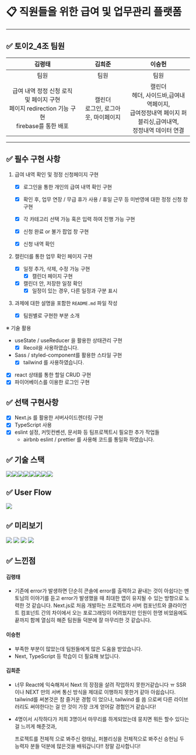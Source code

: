 # 📋 직원들을 위한 급여 및 업무관리 플랫폼 

------



## ✅ 토이2_4조 팀원

|                            김령태                            |                  김희준                   |                            이승헌                            |
| :----------------------------------------------------------: | :---------------------------------------: | :----------------------------------------------------------: |
|                             팀원                             |                   팀원                    |                             팀원                             |
| 급여 내역 정정 신청 로직 및 페이지 구현<br/>페이지 redirection 기능 구현 <br />firebase를 통한 배포 | 캘린더<br /> 로그인, 로그아웃, 마이페이지 | 캘린더<br />헤더, 사이드바,급여내역페이지,<br />급여정정내역 페이지 퍼블리싱,급여내역, <br />정정내역 데이터 연결<br /> |

------

## ✅ 필수 구현 사항

1. 급여 내역 확인 및 정정 신청페이지 구현

   - [x] 로그인을 통한 개인의 급여 내역 확인 구현

   - [x] 확인 후, 업무 연장 / 무급 휴가 사용 / 휴일 근무 등 미반영에 대한 정정 신청 창 구현

   - [x] 각 카테고리 선택 가능 혹은 입력 하여 진행 가능 구현

   - [x] 신청 완료 or 불가 팝업 창 구현
   - [x] 신청 내역 확인

2. 캘린더를 통한 업무 확인 페이지 구현
   - [x] 일정 추가, 삭제, 수정 가능 구현
     - [x] 캘린더 페이지 구현
   - [x] 캘린더 안, 저장한 일정 확인
     - [x] 일정이 있는 경우, 다른 일정과 구분 표시

3. 과제에 대한 설명을 포함한 `README.md` 파일 작성
   - [x] 팀원별로 구현한 부분 소개

※ 기술 활용

- useState / useReducer 을 활용한 상태관리 구현
  - [x] Recoil을 사용하였습니다.

- Sass / styled-component를 활용한 스타일 구현
  - [x] tailwind 를 사용하였습니다.
- [x] react 상태를 통한 할일 CRUD 구현
- [x] 파이어베이스를 이용한 로그인 구현

## ✅ 선택 구현사항

- [x] Next.js 를 활용한 서버사이드렌더링 구현
- [x] TypeScript 사용
- [x] eslint 설정, 커밋컨벤션, 문서화 등 팀프로젝트시 필요한 추가 작업들
  - airbnb eslint / prettier 를 사용해 코드를 통일화 하였습니다.

## ✅ 기술 스택

<img src="https://img.shields.io/badge/Figma-F24E1E?style=for-the-badge&logo=figma&logoColor=white"><img src="https://img.shields.io/badge/React-61DAFB?style=for-the-badge&logo=React&logoColor=white"><img src="https://img.shields.io/badge/Next.js-000000?style=for-the-badge&logo=Next.js&logoColor=white"><img src="https://img.shields.io/badge/tailwind-06B6D4?style=for-the-badge&logo=tailwindcss&logoColor=white"><img src="https://img.shields.io/badge/Recoil-3578E5?style=for-the-badge&logo=recoil&logoColor=white"><img src="https://img.shields.io/badge/ToastUi-4285F4?style=for-the-badge&logo=googlecalendar&logoColor=white"><img src="https://img.shields.io/badge/git-F05032?style=for-the-badge&logo=git&logoColor=white"><img src="https://img.shields.io/badge/GIThub-000000?style=for-the-badge&logo=github&logoColor=white">

## ✅ User Flow

![](https://img1.daumcdn.net/thumb/R1280x0/?scode=mtistory2&fname=https%3A%2F%2Fblog.kakaocdn.net%2Fdn%2FQva8O%2FbtsHS7oP1No%2FAbXLNWWfg6Dkpk2DbwKgxk%2Fimg.png)



## ✅ 미리보기
![](https://img1.daumcdn.net/thumb/R1280x0/?scode=mtistory2&fname=https%3A%2F%2Fblog.kakaocdn.net%2Fdn%2FQva8O%2FbtsHS7oP1No%2FAbXLNWWfg6Dkpk2DbwKgxk%2Fimg.png)
![](https://img1.daumcdn.net/thumb/R1280x0/?scode=mtistory2&fname=https%3A%2F%2Fblog.kakaocdn.net%2Fdn%2FXQOlM%2FbtsHRueRsu3%2FkL0FLHKBTTKosMUqWKgXi0%2Fimg.png)
![](https://img1.daumcdn.net/thumb/R1280x0/?scode=mtistory2&fname=https%3A%2F%2Fblog.kakaocdn.net%2Fdn%2FbFbFbH%2FbtsHTnkEYuJ%2FU0wwe1JQgZyMxPuZpMFi00%2Fimg.png)
![](https://img1.daumcdn.net/thumb/R1280x0/?scode=mtistory2&fname=https%3A%2F%2Fblog.kakaocdn.net%2Fdn%2FkXoh9%2FbtsHTI9XvxI%2FLhUEZRwb8LgHv4l41itrY0%2Fimg.png)


## ✅ 느낀점

#### 김령태

- 기존에 error가 발생하면 단순히 콘솔에 error를 출력하고 끝내는 것이 아쉽다는 멘토님의 이야기를 듣고 error가 발생했을 때 최대한 앱이 유지될 수 있는 방향으로 노력한 것 같습니다. Next.js로 처음 개발하는 프로젝트라 서버 컴포넌트와 클라이언트 컴포넌트 간의 차이에서 오는 포로그래밍이 어려웠지만 인원이 한명 비었음에도 끝까지 함께 열심히 해준 팀원들 덕분에 잘 마무리한 것 같습니다.

#### 이승헌

- 부족한 부분이 많았는데 팀원들에게 많은 도움을 받았습니다.
- Next, TypeScript 등 학습이 더 필요해 보입니다.

#### 김희준

- 너무 React에 익숙해져서 Next 의 장점을 살려 작업하지 못한거같습니다 ㅠ SSR이나 NEXT 만의 서버 통신 방식을 제대로 이행하지 못한거 같아 아쉽습니다. tailwind를 써본것은 참 즐거운 경험 이 었으나,  tailwind 를 씀 으로써 다른 라이브러리도 써야한다는 걸 안 것이 가장 크게 얻어갈 경험인거 같습니다!

- 4명이서 시작하다가 저희 3명이서 마무리를 하게되었는데 뭉치면 뭐든 할수 있다는걸 느끼게 해준것과,

  프로젝트를 전체적 으로 봐주신 령태님, 퍼블리싱을 전체적으로 봐주신 승헌님 두 능력자 분들 덕분에 많은것을 배워갑니다!!
  정말 감사합니다!

  

  

   

##  
